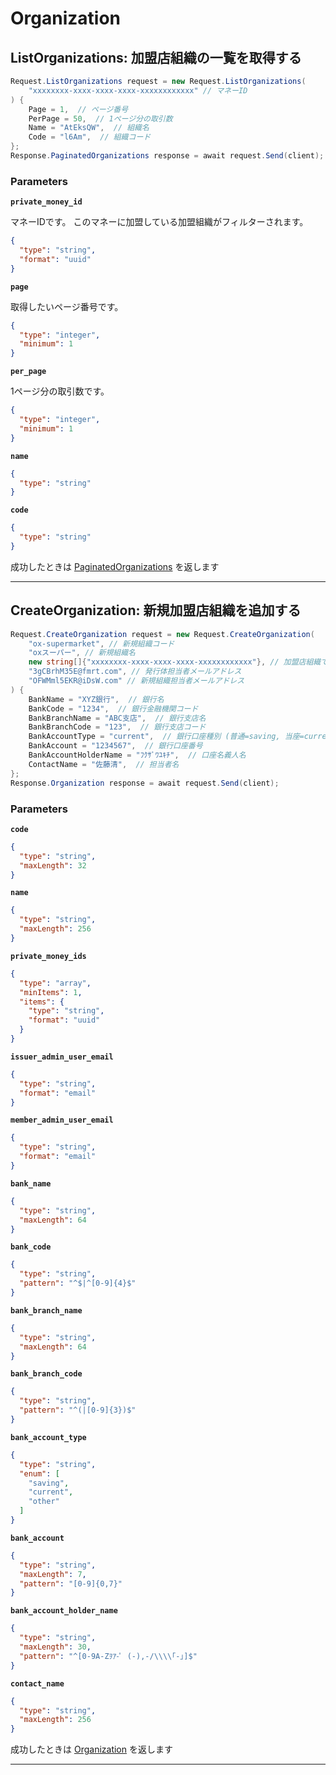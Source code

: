 # Organization

<a name="list-organizations"></a>
## ListOrganizations: 加盟店組織の一覧を取得する

```csharp
Request.ListOrganizations request = new Request.ListOrganizations(
    "xxxxxxxx-xxxx-xxxx-xxxx-xxxxxxxxxxxx" // マネーID
) {
    Page = 1,  // ページ番号
    PerPage = 50,  // 1ページ分の取引数
    Name = "AtEksQW",  // 組織名
    Code = "l6Am",  // 組織コード
};
Response.PaginatedOrganizations response = await request.Send(client);
```



### Parameters
**`private_money_id`** 
  

マネーIDです。
このマネーに加盟している加盟組織がフィルターされます。

```json
{
  "type": "string",
  "format": "uuid"
}
```

**`page`** 
  

取得したいページ番号です。

```json
{
  "type": "integer",
  "minimum": 1
}
```

**`per_page`** 
  

1ページ分の取引数です。

```json
{
  "type": "integer",
  "minimum": 1
}
```

**`name`** 
  


```json
{
  "type": "string"
}
```

**`code`** 
  


```json
{
  "type": "string"
}
```



成功したときは
[PaginatedOrganizations](./responses.md#paginated-organizations)
を返します


---


<a name="create-organization"></a>
## CreateOrganization: 新規加盟店組織を追加する

```csharp
Request.CreateOrganization request = new Request.CreateOrganization(
    "ox-supermarket", // 新規組織コード
    "oxスーパー", // 新規組織名
    new string[]{"xxxxxxxx-xxxx-xxxx-xxxx-xxxxxxxxxxxx"}, // 加盟店組織で有効にするマネーIDの配列
    "3gCBrhM35E@fmrt.com", // 発行体担当者メールアドレス
    "OFWMml5EKR@iDsW.com" // 新規組織担当者メールアドレス
) {
    BankName = "XYZ銀行",  // 銀行名
    BankCode = "1234",  // 銀行金融機関コード
    BankBranchName = "ABC支店",  // 銀行支店名
    BankBranchCode = "123",  // 銀行支店コード
    BankAccountType = "current",  // 銀行口座種別 (普通=saving, 当座=current, その他=other)
    BankAccount = "1234567",  // 銀行口座番号
    BankAccountHolderName = "ﾌｸｻﾞﾜﾕｷﾁ",  // 口座名義人名
    ContactName = "佐藤清",  // 担当者名
};
Response.Organization response = await request.Send(client);
```



### Parameters
**`code`** 
  


```json
{
  "type": "string",
  "maxLength": 32
}
```

**`name`** 
  


```json
{
  "type": "string",
  "maxLength": 256
}
```

**`private_money_ids`** 
  


```json
{
  "type": "array",
  "minItems": 1,
  "items": {
    "type": "string",
    "format": "uuid"
  }
}
```

**`issuer_admin_user_email`** 
  


```json
{
  "type": "string",
  "format": "email"
}
```

**`member_admin_user_email`** 
  


```json
{
  "type": "string",
  "format": "email"
}
```

**`bank_name`** 
  


```json
{
  "type": "string",
  "maxLength": 64
}
```

**`bank_code`** 
  


```json
{
  "type": "string",
  "pattern": "^$|^[0-9]{4}$"
}
```

**`bank_branch_name`** 
  


```json
{
  "type": "string",
  "maxLength": 64
}
```

**`bank_branch_code`** 
  


```json
{
  "type": "string",
  "pattern": "^(|[0-9]{3})$"
}
```

**`bank_account_type`** 
  


```json
{
  "type": "string",
  "enum": [
    "saving",
    "current",
    "other"
  ]
}
```

**`bank_account`** 
  


```json
{
  "type": "string",
  "maxLength": 7,
  "pattern": "[0-9]{0,7}"
}
```

**`bank_account_holder_name`** 
  


```json
{
  "type": "string",
  "maxLength": 30,
  "pattern": "^[0-9A-Zｦｱ-ﾟ (-),-/\\\\｢-｣]$"
}
```

**`contact_name`** 
  


```json
{
  "type": "string",
  "maxLength": 256
}
```



成功したときは
[Organization](./responses.md#organization)
を返します


---



